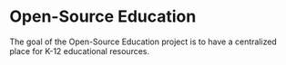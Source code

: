 # Open-Source Education

The goal of the Open-Source Education project is to have a centralized place for K-12 educational resources.
